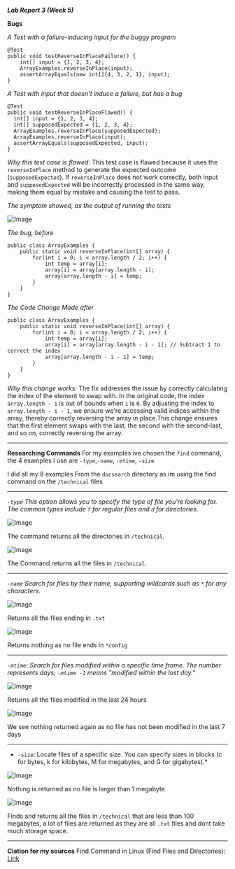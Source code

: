 ***Lab Report 3 (Week 5)***

**Bugs**

*A Test with a failure-inducing input for the buggy program*

```
@Test
public void testReverseInPlaceFailure() {
    int[] input = {1, 2, 3, 4};
    ArrayExamples.reverseInPlace(input);
    assertArrayEquals(new int[]{4, 3, 2, 1}, input);
}
```


*A Test with input that doesn't induce a failure, but has a bug*
```
@Test
public void testReverseInPlaceFlawed() {
  int[] input = {1, 2, 3, 4};
  int[] supposedExpected = {1, 2, 3, 4}; 
  ArrayExamples.reverseInPlace(supposedExpected); 
  ArrayExamples.reverseInPlace(input);
  assertArrayEquals(supposedExpected, input); 
}
```
*Why this test case is flawed:*  This test case is flawed because it uses the `reverseInPlace` method to generate the expected outcome (`supposedExpected`). If `reverseInPlace` does not work correctly, both input and `supposedExpected` will be incorrectly processed in the same way, making them equal by mistake and causing the test to pass.



*The symptom showed, as the output of running the tests*

![Image](LabReport3.1.png)




*The bug, before*
```
public class ArrayExamples {
    public static void reverseInPlace(int[] array) {
        for(int i = 0; i < array.length / 2; i++) {
            int temp = array[i];
            array[i] = array[array.length - i];
            array[array.length - i] = temp;
        }
    }
}
```

*The Code Change Made after*
```
public class ArrayExamples {
    public static void reverseInPlace(int[] array) {
        for(int i = 0; i < array.length / 2; i++) {
            int temp = array[i];
            array[i] = array[array.length - i - 1]; // Subtract 1 to correct the index
            array[array.length - i - 1] = temp;
        }
    }
}
```
*Why this change works:*  The fix addresses the issue by correctly calculating the index of the element to swap with. In the original code, the index `array.length - i` is out of bounds when `i` is `0`. By adjusting the index to `array.length - i - 1`, we ensure we're accessing valid indices within the array, thereby correctly reversing the array in place.This change ensures that the first element swaps with the last, the second with the second-last, and so on, correctly reversing the array.

_____________________________________________________________________________________________________________________

**Researching Commands**
For my examples ive chosen the `find` command, the 4 examples I use are `-type`,`-name`, `-mtime`, `-size`

I did all my 8 examples From the `docsearch` directory as im using the find command on the `/technical` files

_____________________________________________________________________________________________________________________
*`-type` This option allows you to specify the type of file you're looking for. The common types include `f` for regular files and `d` for directories.*


![Image](LabReport3.2.png)

The command returns all the directories in `/technical`.

![Image](LabReport3.3.png)

The Command returns all the files in `/technical`.

_____________________________________________________________________________________________________________________

*`-name` Search for files by their name, supporting wildcards such as `*` for any characters.*

![Image](LabReport3.4.png)

Returns all the files ending in `.txt`


![Image](LabReport3.5.png)

Returns nothing as no file ends in `*config`

_____________________________________________________________________________________________________________________

*`-mtime`: Search for files modified within a specific time frame. The number represents days; `-mtime -1` means "modified within the last day."*


![Image](LabReport3.6.png)

Returns all the files modified in the last 24 hours



![Image](LabReport3.7.png)

We see nothing returned again as no file has not been modified in the last 7 days

_____________________________________________________________________________________________________________________

* `-size`: Locate files of a specific size. You can specify sizes in blocks (c for bytes, k for kilobytes, M for megabytes, and G for gigabytes).*


![Image](LabReport3.8.png)


Nothing is returned as no file is larger than 1 megabyte


![Image](LabReport3.9.png)
 
Finds and returns all the files in `/technical` that are less than 100 megabytes, a lot of files are returned as they are all `.txt` files and dont take much storage space.

_____________________________________________________________________________________________________________________

**Ciation for my sources**
Find Command in Linux (Find Files and Directories): [Link](https://linuxize.com/post/how-to-find-files-in-linux-using-the-command-line/)
